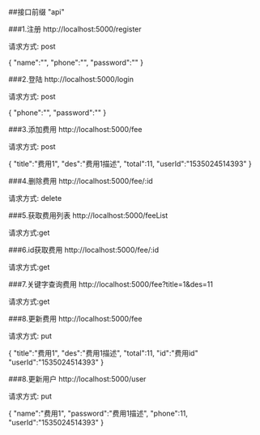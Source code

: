 ##接口前缀 "api"

###1.注册
http://localhost:5000/register

请求方式:
post

{
    "name":"",
    "phone":"",
    "password":""
}

###2.登陆
http://localhost:5000/login

请求方式:
post

{
    "phone":"",
    "password":""
}

###3.添加费用
http://localhost:5000/fee

请求方式:
post

{
	"title":"费用1",
	"des":"费用1描述",
	"total":11,
	"userId":"1535024514393"
}

###4.删除费用
http://localhost:5000/fee/:id

请求方式:
delete


###5.获取费用列表
http://localhost:5000/feeList

请求方式:get

###6.id获取费用 
http://localhost:5000/fee/:id

请求方式:get

###7.关键字查询费用
http://localhost:5000/fee?title=1&des=11

请求方式:get

###8.更新费用
http://localhost:5000/fee

请求方式:
put

{
	"title":"费用1",
	"des":"费用1描述",
	"total":11,
	"id":"费用id"
	"userId":"1535024514393"
}

###8.更新用户
http://localhost:5000/user

请求方式:
put

{
	"name":"费用1",
	"password":"费用1描述",
	"phone":11,
	"userId":"1535024514393"
}
